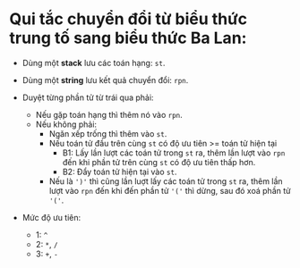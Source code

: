 # Qui tắc chuyển đổi từ biểu thức trung tố sang biểu thức Ba Lan:

- Dùng một **stack** lưu các toán hạng: `st`.
- Dùng một **string** lưu kết quả chuyển đổi: `rpn`.
- Duyệt từng phần tử từ trái qua phải:
    + Nếu gặp toán hạng thì thêm nó vào `rpn`.
    + Nếu không phải:
        + Ngăn xếp trống thì thêm vào `st`.
        + Nếu toán tử đầu trên cùng `st` có độ ưu tiên >= toán tử hiện tại 
            +   B1:  Lấy lần lượt các toán tử trong `st` ra, thêm lần lượt vào `rpn` đến khi phần tử trên cùng `st` có độ ưu tiên thấp hơn.
            + B2:   Đẩy toán tử hiện tại vào `st`.
        + Nếu là `')'` thì cũng lần luợt lấy các toán tử trong `st` ra, thêm lần lượt vào `rpn` đến khi đến phần tử `'('` thì dừng, sau đó xoá phần tử `'('`.

- Mức độ ưu tiên:
    - 1: `^`
    - 2: `*`, `/`
    - 3: `+`, `-`